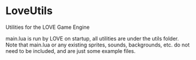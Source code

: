 # LoveUtils
Utilities for the LOVE Game Engine

main.lua is run by LOVE on startup, all utilities are under the utils folder.
Note that main.lua or any existing sprites, sounds, backgrounds, etc. do not need to be included, and are just some example files.
